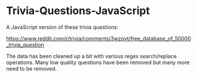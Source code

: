 # Trivia-Questions-JavaScript

A JavaScript version of these trivia questions:

https://www.reddit.com/r/trivia/comments/3wzpvt/free_database_of_50000_trivia_question

The data has been cleaned up a bit with various regex search/replace operations.
Many low quality questions have been removed but many more need to be removed.
